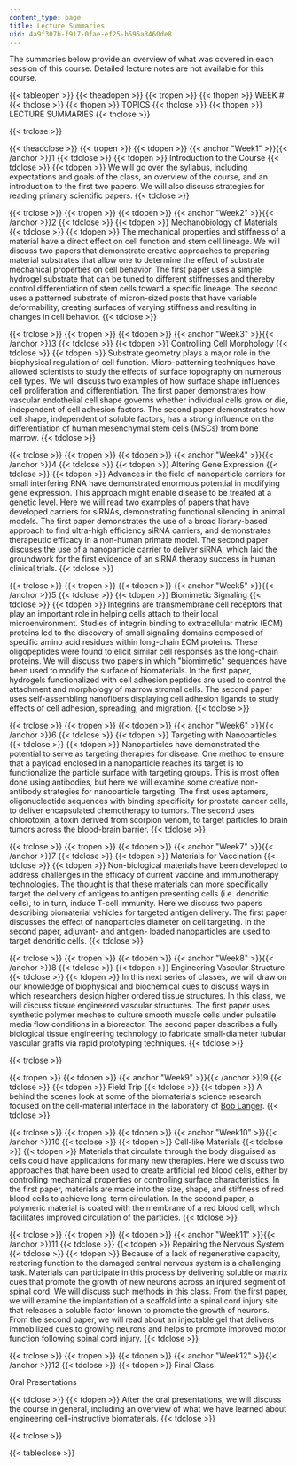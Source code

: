 ```yaml
---
content_type: page
title: Lecture Summaries
uid: 4a9f307b-f917-0fae-ef25-b595a3460de8
---
```


The summaries below provide an overview of what was covered in each session of this course. Detailed lecture notes are not available for this course.

{{< tableopen >}}
{{< theadopen >}}
{{< tropen >}}
{{< thopen >}}
WEEK #
{{< thclose >}}
{{< thopen >}}
TOPICS
{{< thclose >}}
{{< thopen >}}
LECTURE SUMMARIES
{{< thclose >}}

{{< trclose >}}

{{< theadclose >}}
{{< tropen >}}
{{< tdopen >}}
{{< anchor "Week1" >}}{{< /anchor >}}1
{{< tdclose >}}
{{< tdopen >}}
Introduction to the Course
{{< tdclose >}}
{{< tdopen >}}
We will go over the syllabus, including expectations and goals of the class, an overview of the course, and an introduction to the first two papers. We will also discuss strategies for reading primary scientific papers.
{{< tdclose >}}

{{< trclose >}}
{{< tropen >}}
{{< tdopen >}}
{{< anchor "Week2" >}}{{< /anchor >}}2
{{< tdclose >}}
{{< tdopen >}}
Mechanobiology of Materials
{{< tdclose >}}
{{< tdopen >}}
The mechanical properties and stiffness of a material have a direct effect on cell function and stem cell lineage. We will discuss two papers that demonstrate creative approaches to preparing material substrates that allow one to determine the effect of substrate mechanical properties on cell behavior. The first paper uses a simple hydrogel substrate that can be tuned to different stiffnesses and thereby control differentiation of stem cells toward a specific lineage. The second uses a patterned substrate of micron-sized posts that have variable deformability, creating surfaces of varying stiffness and resulting in changes in cell behavior.
{{< tdclose >}}

{{< trclose >}}
{{< tropen >}}
{{< tdopen >}}
{{< anchor "Week3" >}}{{< /anchor >}}3
{{< tdclose >}}
{{< tdopen >}}
Controlling Cell Morphology
{{< tdclose >}}
{{< tdopen >}}
Substrate geometry plays a major role in the biophysical regulation of cell function. Micro-patterning techniques have allowed scientists to study the effects of surface topography on numerous cell types. We will discuss two examples of how surface shape influences cell proliferation and differentiation. The first paper demonstrates how vascular endothelial cell shape governs whether individual cells grow or die, independent of cell adhesion factors. The second paper demonstrates how cell shape, independent of soluble factors, has a strong influence on the differentiation of human mesenchymal stem cells (MSCs) from bone marrow.
{{< tdclose >}}

{{< trclose >}}
{{< tropen >}}
{{< tdopen >}}
{{< anchor "Week4" >}}{{< /anchor >}}4
{{< tdclose >}}
{{< tdopen >}}
Altering Gene Expression
{{< tdclose >}}
{{< tdopen >}}
Advances in the field of nanoparticle carriers for small interfering RNA have demonstrated enormous potential in modifying gene expression. This approach might enable disease to be treated at a genetic level. Here we will read two examples of papers that have developed carriers for siRNAs, demonstrating functional silencing in animal models. The first paper demonstrates the use of a broad library-based approach to find ultra-high efficiency siRNA carriers, and demonstrates therapeutic efficacy in a non-human primate model. The second paper discuses the use of a nanoparticle carrier to deliver siRNA, which laid the groundwork for the first evidence of an siRNA therapy success in human clinical trials.
{{< tdclose >}}

{{< trclose >}}
{{< tropen >}}
{{< tdopen >}}
{{< anchor "Week5" >}}{{< /anchor >}}5
{{< tdclose >}}
{{< tdopen >}}
Biomimetic Signaling
{{< tdclose >}}
{{< tdopen >}}
Integrins are transmembrane cell receptors that play an important role in helping cells attach to their local microenvironment. Studies of integrin binding to extracellular matrix (ECM) proteins led to the discovery of small signaling domains composed of specific amino acid residues within long-chain ECM proteins. These oligopeptides were found to elicit similar cell responses as the long-chain proteins. We will discuss two papers in which "biomimetic" sequences have been used to modify the surface of biomaterials. In the first paper, hydrogels functionalized with cell adhesion peptides are used to control the attachment and morphology of marrow stromal cells. The second paper uses self-assembling nanofibers displaying cell adhesion ligands to study effects of cell adhesion, spreading, and migration.
{{< tdclose >}}

{{< trclose >}}
{{< tropen >}}
{{< tdopen >}}
{{< anchor "Week6" >}}{{< /anchor >}}6
{{< tdclose >}}
{{< tdopen >}}
Targeting with Nanoparticles
{{< tdclose >}}
{{< tdopen >}}
Nanoparticles have demonstrated the potential to serve as targeting therapies for disease. One method to ensure that a payload enclosed in a nanoparticle reaches its target is to functionalize the particle surface with targeting groups. This is most often done using antibodies, but here we will examine some creative non-antibody strategies for nanoparticle targeting. The first uses aptamers, oligonucleotide sequences with binding specificity for prostate cancer cells, to deliver encapsulated chemotherapy to tumors. The second uses chlorotoxin, a toxin derived from scorpion venom, to target particles to brain tumors across the blood-brain barrier.
{{< tdclose >}}

{{< trclose >}}
{{< tropen >}}
{{< tdopen >}}
{{< anchor "Week7" >}}{{< /anchor >}}7
{{< tdclose >}}
{{< tdopen >}}
Materials for Vaccination
{{< tdclose >}}
{{< tdopen >}}
Non-biological materials have been developed to address challenges in the efficacy of current vaccine and immunotherapy technologies. The thought is that these materials can more specifically target the delivery of antigens to antigen presenting cells (i.e. dendritic cells), to in turn, induce T-cell immunity. Here we discuss two papers describing biomaterial vehicles for targeted antigen delivery. The first paper discusses the effect of nanoparticles diameter on cell targeting. In the second paper, adjuvant- and antigen- loaded nanoparticles are used to target dendritic cells.
{{< tdclose >}}

{{< trclose >}}
{{< tropen >}}
{{< tdopen >}}
{{< anchor "Week8" >}}{{< /anchor >}}8
{{< tdclose >}}
{{< tdopen >}}
Engineering Vascular Structure
{{< tdclose >}}
{{< tdopen >}}
In this next series of classes, we will draw on our knowledge of biophysical and biochemical cues to discuss ways in which researchers design higher ordered tissue structures. In this class, we will discuss tissue engineered vascular structures. The first paper uses synthetic polymer meshes to culture smooth muscle cells under pulsatile media flow conditions in a bioreactor. The second paper describes a fully biological tissue engineering technology to fabricate small-diameter tubular vascular grafts via rapid prototyping techniques.
{{< tdclose >}}

{{< trclose >}}

{{< tropen >}}
{{< tdopen >}}
{{< anchor "Week9" >}}{{< /anchor >}}9
{{< tdclose >}}
{{< tdopen >}}
Field Trip
{{< tdclose >}}
{{< tdopen >}}
A behind the scenes look at some of the biomaterials science research focused on the cell-material interface in the laboratory of [Bob Langer](http://web.mit.edu/langerlab/).
{{< tdclose >}}

{{< trclose >}}
{{< tropen >}}
{{< tdopen >}}
{{< anchor "Week10" >}}{{< /anchor >}}10
{{< tdclose >}}
{{< tdopen >}}
Cell-like Materials
{{< tdclose >}}
{{< tdopen >}}
Materials that circulate through the body disguised as cells could have applications for many new therapies. Here we discuss two approaches that have been used to create artificial red blood cells, either by controlling mechanical properties or controlling surface characteristics. In the first paper, materials are made into the size, shape, and stiffness of red blood cells to achieve long-term circulation. In the second paper, a polymeric material is coated with the membrane of a red blood cell, which facilitates improved circulation of the particles.
{{< tdclose >}}

{{< trclose >}}
{{< tropen >}}
{{< tdopen >}}
{{< anchor "Week11" >}}{{< /anchor >}}11
{{< tdclose >}}
{{< tdopen >}}
Repairing the Nervous System
{{< tdclose >}}
{{< tdopen >}}
Because of a lack of regenerative capacity, restoring function to the damaged central nervous system is a challenging task. Materials can participate in this process by delivering soluble or matrix cues that promote the growth of new neurons across an injured segment of spinal cord. We will discuss such methods in this class. From the first paper, we will examine the implantation of a scaffold into a spinal cord injury site that releases a soluble factor known to promote the growth of neurons. From the second paper, we will read about an injectable gel that delivers immobilized cues to growing neurons and helps to promote improved motor function following spinal cord injury.
{{< tdclose >}}

{{< trclose >}}
{{< tropen >}}
{{< tdopen >}}
{{< anchor "Week12" >}}{{< /anchor >}}12
{{< tdclose >}}
{{< tdopen >}}
Final Class

Oral Presentations


{{< tdclose >}}
{{< tdopen >}}
After the oral presentations, we will discuss the course in general, including an overview of what we have learned about engineering cell-instructive biomaterials.
{{< tdclose >}}

{{< trclose >}}

{{< tableclose >}}